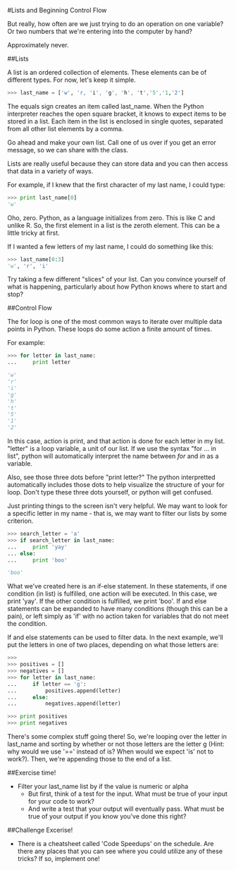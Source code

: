 #Lists and Beginning Control Flow

But really, how often are we just trying to do an operation on one variable? Or two numbers that we're entering into the computer by hand?

Approximately never.

##Lists

A list is an ordered collection of elements. These elements can be of different types. For now, let's keep it simple.


```python
>>> last_name = ['w', 'r, 'i', 'g', 'h', 't','5','1,'2']
```

The equals sign creates an item called last_name. When the Python interpreter reaches the open square bracket, it knows to expect items to be stored in a list. Each item in the list is enclosed in single quotes, separated from all other list elements by a comma.

Go ahead and make your own list. Call one of us over if you get an error message, so we can share with the class.

Lists are really useful because they can store data and you can then access that data in a variety of ways.

For example, if I knew that the first character of my last name, I could type:

```python
>>> print last_name[0]
'w'
```

Oho, zero. Python, as a language initializes from zero. This is like C and unlike R. So, the first element in a list is the zeroth element. This can be a little tricky at first.

If I wanted a few letters of my last name, I could do something like this:

```python
>>> last_name[0:3]
'w', 'r', 'i'
```

Try taking a few different "slices" of your list. Can you convince yourself of what is happening, particularly about how Python knows where to start and stop?

##Control Flow

The for loop is one of the most common ways to iterate over multiple data points in Python. These loops do some action a finite amount of times.

For example:

```python
>>> for letter in last_name:
...     print letter

'w'
'r'
'i'
'g'
'h'
't'
'5'
'1'
'2'
```

In this case, action is print, and that action is done for each letter in my list. "letter" is a loop variable, a unit of our list. If we use the syntax "for ... in list", python will automatically interpret the name between _for_ and _in_ as a variable.

Also, see those three dots before "print letter?" The python interpretted automatically includes those dots to help visualize the structure of your for loop. Don't type these three dots yourself, or python will get confused.



Just printing things to the screen isn't very helpful. We may want to look for a specific letter in my name - that is, we may want to filter our lists by some criterion.

```python
>>> search_letter = 'a'
>>> if search_letter in last_name:
...     print 'yay'
... else:
...     print 'boo'

'boo'
```


What we've created here is an if-else statement. In these statements, if one condition (in list) is fulfilled, one action will be executed. In this case, we print 'yay'. If the other condition is fulfilled, we print 'boo'. If and else statements can be expanded to have many conditions (though this can be a pain), or left simply as 'if' with no action taken for variables that do not meet the condition.

If and else statements can be used to filter data. In the next example, we'll put the letters in one of two places, depending on what those letters are:

```python
>>> 
>>> positives = []
>>> negatives = []
>>> for letter in last_name:
...     if letter == 'g':
...         positives.append(letter)
...     else:
...         negatives.append(letter)

>>> print positives
>>> print negatives
```


There's some complex stuff going there! So, we're looping over the letter in last_name and sorting by whether or not those letters are the letter g (Hint: why would we use '==' instead of is? When would we expect 'is' not to work?). Then, we're appending those to the end of a list.

##Exercise time!

+ Filter your last_name list by if the value is numeric or alpha
    + But first, think of a test for the input. What must be true of your input for your code to work?
    + And write a test that your output will eventually pass. What must be true of your output if you know you've done this right?

##Challenge Excerise!

+ There is a cheatsheet called 'Code Speedups' on the schedule. Are there any places that you can see where you could utilize any of these tricks? If so, implement one!

 


